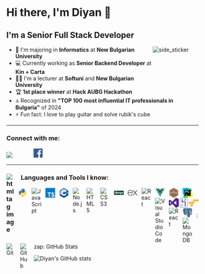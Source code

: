 # Hi there, I'm Diyan 👋 

## I'm a Senior Full Stack Developer

<img align="right" width=120px height=110px alt="side_sticker" src="https://media.giphy.com/media/TEnXkcsHrP4YedChhA/giphy.gif" />

- 🌱 I'm majoring in **Informatics** at **New Bulgarian University**
- 💻 Currently working as **Senior Backend Developer** at **Kin + Carta**
- 👨‍🏫 I'm a lecturer at **Softuni** and **New Bulgarian University**
- 🏆 **1st place winner** at **Hack AUBG Hackathon**
- 🔝 Recognized in **"TOP 100 most influential IT professionals in Bulgaria"** of 2024
- ⚡ Fun fact: I love to play guitar and solve rubik's cube

---

### Connect with me:

[<img src="https://cdn2.iconfinder.com/data/icons/social-media-2285/512/1_Instagram_colored_svg_1-512.png" width="26px" style="padding-right:50px">](https://www.instagram.com/d_kalaydzhiev/)
[<img src="https://github.com/devicons/devicon/blob/v2.14.0/icons/facebook/facebook-plain.svg" alt="facebook" width="26px">](https://www.facebook.com/dian.kalaidzyhiev/)

---

### <img align="left" alt="html tag image" src="https://media2.giphy.com/media/QssGEmpkyEOhBCb7e1/giphy.gif?cid=ecf05e47a0n3gi1bfqntqmob8g9aid1oyj2wr3ds3mg700bl&rid=giphy.gif" width="25" style="margin-right: 5px;"> &nbsp; Languages and Tools I know:

<img align="left" alt="Python" width="26px" src="https://github.com/devicons/devicon/blob/v2.14.0/icons/python/python-original.svg" style="padding-right:10px;" />
<img align="left" alt="JavaScript" width="26px" src="https://cdn.jsdelivr.net/gh/devicons/devicon/icons/javascript/javascript-original.svg" style="padding-right:10px;" />
<img align="left" alt="TypeScript" width="26px" src="https://github.com/devicons/devicon/blob/v2.14.0/icons/typescript/typescript-original.svg" style="padding-right:10px;" />
<img align="left" alt="C++" width="26px" src="https://github.com/devicons/devicon/blob/v2.14.0/icons/cplusplus/cplusplus-original.svg" style="padding-right:10px;" />
<img align="left" alt="Node.js" width="26px" src="https://cdn.jsdelivr.net/gh/devicons/devicon/icons/nodejs/nodejs-original.svg" style="padding-right:10px;" />
<img align="left" alt="HTML5" width="26px" src="https://cdn.jsdelivr.net/gh/devicons/devicon/icons/html5/html5-original.svg" style="padding-right:10px;" />
<img align="left" alt="CSS3" width="26px" src="https://cdn.jsdelivr.net/gh/devicons/devicon/icons/css3/css3-original.svg" style="padding-right:10px;" />

<img align="left" alt="Django" width="26px" src="https://github.com/devicons/devicon/blob/v2.14.0/icons/django/django-original.svg" style="padding-right:10px;" />
<img align="left" alt="Express" width="26px" src="https://github.com/devicons/devicon/blob/master/icons/express/express-original.svg" style="padding-right:10px;" />
<img align="left" alt="React" width="26px" src="https://cdn.jsdelivr.net/gh/devicons/devicon/icons/react/react-original.svg" style="padding-right:10px;" />
<img align="left" alt="Vue" width="26px" src="https://github.com/devicons/devicon/blob/master/icons/vuejs/vuejs-original.svg" style="padding-right:10px;" />
<img align="left" alt="Mocha" width="26px" src="https://github.com/devicons/devicon/blob/v2.14.0/icons/mocha/mocha-plain.svg" style="padding-right:10px;" />


<img align="left" alt="PyCharm" width="26px" src="https://github.com/devicons/devicon/blob/v2.14.0/icons/pycharm/pycharm-original.svg" style="padding-right:10px;" />
<img align="left" alt="Visual Studio Code" width="26px" src="https://cdn.jsdelivr.net/gh/devicons/devicon/icons/vscode/vscode-original.svg" style="padding-right:10px;" />
<img align="left" alt="Visual Studio" width="26px" src="https://github.com/devicons/devicon/blob/v2.14.0/icons/visualstudio/visualstudio-plain.svg" />

<img align="left" alt="Heroku" width="26px" src="https://github.com/devicons/devicon/blob/master/icons/heroku/heroku-original.svg" />
<img align="left" alt="Amazon Web Services" width="26px" src="https://github.com/devicons/devicon/blob/v2.14.0/icons/amazonwebservices/amazonwebservices-original.svg" />
<img align="left" alt="React" width="26px" src="https://cdn-icons-png.flaticon.com/512/5968/5968919.png" style="padding-right:10px;" />

<img align="left" alt="PostgreSQL" width="26px" src="https://github.com/devicons/devicon/blob/v2.14.0/icons/postgresql/postgresql-original.svg" style="padding-right:10px;" />
<img align="left" alt="MongoDB" width="26px" src="https://cdn.jsdelivr.net/gh/devicons/devicon/icons/mongodb/mongodb-original.svg" style="padding-right:10px;" />

<img align="left" alt="Git" width="26px" src="https://cdn.jsdelivr.net/gh/devicons/devicon/icons/git/git-original.svg" style="padding-right:10px;" />
<img align="left" alt="GitHub" width="26px" src="https://user-images.githubusercontent.com/3369400/139447912-e0f43f33-6d9f-45f8-be46-2df5bbc91289.png" style="padding-right:10px;" />

<br />
<br />

---

<summary>:zap: GitHub Stats</summary>

![Diyan's GitHub stats](https://github-readme-stats.vercel.app/api?username=DiyanKalaydzhiev23&show_icons=true&theme=dark)

